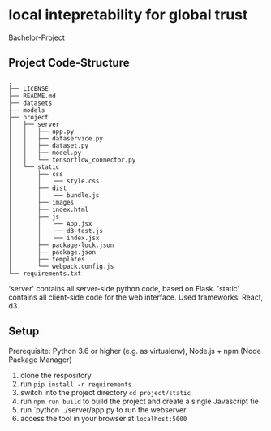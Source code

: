 # local intepretability for global trust
Bachelor-Project



## Project Code-Structure

```
.
├── LICENSE
├── README.md
├── datasets
├── models
├── project
│   ├── server
│   │   ├── app.py
│   │   ├── dataservice.py
│   │   ├── dataset.py
│   │   ├── model.py
│   │   └── tensorflow_connector.py
│   └── static
│       ├── css
│       │   └── style.css
│       ├── dist
│       │   └── bundle.js
│       ├── images
│       ├── index.html
│       ├── js
│       │   ├── App.jsx
│       │   ├── d3-test.js
│       │   └── index.jsx
│       ├── package-lock.json
│       ├── package.json
│       ├── templates
│       └── webpack.config.js
└── requirements.txt
```

'server' contains all server-side python code, based on Flask.
'static' contains all client-side code for the web interface. Used frameworks: React, d3.



## Setup

Prerequisite: Python 3.6 or higher (e.g. as virtualenv), Node.js + npm (Node Package Manager)

1. clone the respository
2. run `pip install -r requirements`
3. switch into the project directory `cd project/static`
4. run `npm run build` to build the project and create a single Javascript fie
5. run `python ../server/app.py to run the webserver
6. access the tool in your browser at `localhost:5000`

